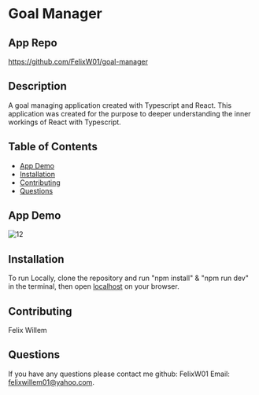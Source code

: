 # Goal Manager

## App Repo 
https://github.com/FelixW01/goal-manager

## Description
A goal managing application created with Typescript and React. This application was created for the purpose to deeper understanding the inner workings of React with Typescript.

## Table of Contents
- [App Demo](#app-demo)
- [Installation](#installation)
- [Contributing](#contributing)
- [Questions](#questions)

## App Demo
![12](https://github.com/FelixW01/Goal-Manager/assets/90164142/5366c9b2-f84e-4470-b2ae-1d98c081aadc)

## Installation
To run Locally, clone the repository and run "npm install" & "npm run dev" in the terminal, then open [localhost](http://127.0.0.1:5173/) on your browser.

## Contributing
Felix Willem

## Questions
If you have any questions please contact me github: FelixW01 Email: felixwillem01@yahoo.com.
